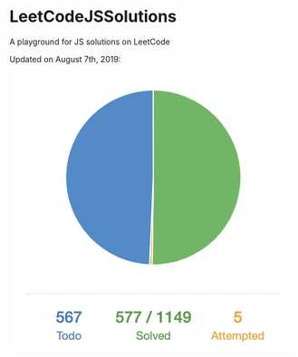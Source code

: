 # LeetCodeJSSolutions
A playground for JS solutions on LeetCode

Updated on August 7th, 2019:

![image](https://github.com/MiaXIA/LeetCodeJSSolutions/raw/master/Update.png)